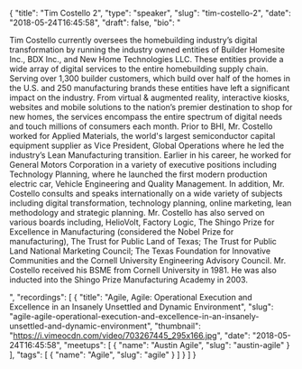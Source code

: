{
  "title": "Tim Costello 2",
  "type": "speaker",
  "slug": "tim-costello-2",
  "date": "2018-05-24T16:45:58",
  "draft": false,
  "bio": "<p>Tim Costello currently oversees the homebuilding industry’s digital transformation by running the industry owned entities of Builder Homesite Inc., BDX Inc., and New Home Technologies LLC. These entities provide a wide array of digital services to the entire homebuilding supply chain. Serving over 1,300 builder customers, which build over half of the homes in the U.S. and 250 manufacturing brands these entities have left a significant impact on the industry. From virtual & augmented reality, interactive kiosks, websites and mobile solutions to the nation’s premier destination to shop for new homes, the services encompass the entire spectrum of digital needs and touch millions of consumers each month. Prior to BHI, Mr. Costello worked for Applied Materials, the world's largest semiconductor capital equipment supplier as Vice President, Global Operations where he led the industry’s Lean Manufacturing transition. Earlier in his career, he worked for General Motors Corporation in a variety of executive positions including Technology Planning, where he launched the first modern production electric car, Vehicle Engineering and Quality Management. In addition, Mr. Costello consults and speaks internationally on a wide variety of subjects including digital transformation, technology planning, online marketing, lean methodology and strategic planning. Mr. Costello has also served on various boards including, HelioVolt, Factory Logic, The Shingo Prize for Excellence in Manufacturing (considered the Nobel Prize for manufacturing), The Trust for Public Land of Texas; The Trust for Public Land National Marketing Council; The Texas Foundation for Innovative Communities and the Cornell University Engineering Advisory Council. Mr. Costello received his BSME from Cornell University in 1981. He was also inducted into the Shingo Prize Manufacturing Academy in 2003.</p>",
  "recordings": [
    {
      "title": "Agile, Agile: Operational Execution and Excellence in an Insanely Unsettled and Dynamic Environment",
      "slug": "agile-agile-operational-execution-and-excellence-in-an-insanely-unsettled-and-dynamic-environment",
      "thumbnail": "https://i.vimeocdn.com/video/703267445_295x166.jpg",
      "date": "2018-05-24T16:45:58",
      "meetups": [
        {
          "name": "Austin Agile",
          "slug": "austin-agile"
        }
      ],
      "tags": [
        {
          "name": "Agile",
          "slug": "agile"
        }
      ]
    }
  ]
}